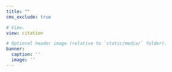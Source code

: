 ```yaml
---
title: ""
cms_exclude: true

# View.
view: citation

# Optional header image (relative to `static/media/` folder).
banner:
  caption: ''
  image: ''
---
```

